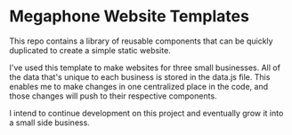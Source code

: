 # Megaphone Website Templates

This repo contains a library of reusable components that can be quickly duplicated to create a simple static website.

I've used this template to make websites for three small businesses. All of the data that's unique to each business is stored in the data.js file. This enables me to make changes in one centralized place in the code, and those changes will push to their respective components.

I intend to continue development on this project and eventually grow it into a small side business.
